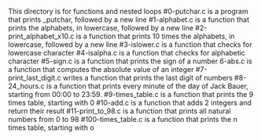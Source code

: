 This directory is for functions and nested loops
#0-putchar.c is a program that prints _putchar, followed by a new line
#1-alphabet.c is a function that prints the alphabets, in lowercase, followed by a new line
#2-print_alphabet_x10.c is a function that prints 10 times the alphabets, in lowercase, followed by a new line
#3-islower.c is a function that checks for lowercase character
#4-isalpha.c is a function that checks for alphabetic character
#5-sign.c is a function that prints the sign of a number
6-abs.c is a function that computes the absolute value of an integer
#7-print_last_digit.c writes a function that prints the last digit of numbers
#8-24_hours.c is a function that prints every minute of the day of Jack Bauer, starting from 00:00 to 23:59.
#9-times_table.c is a function that prints the 9 times table, starting with 0
#10-add.c is a function that adds 2 integers and return their result
#11-print_to_98.c is a function that prints all natural numbers from 0 to 98
#100-times_table.c is a function that prints the n times table, starting with o
